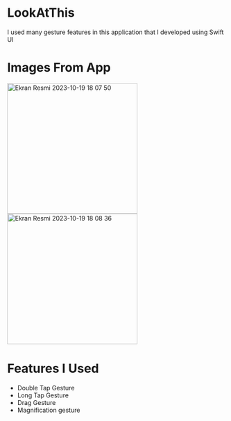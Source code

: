# LookAtThis
I used many gesture features in this application that I developed using Swift UI
# Images From App
<img width="300" alt="Ekran Resmi 2023-10-19 18 07 50" src="https://github.com/yasinctn/LookAtThis/assets/96244256/7dfa66c6-d5a4-4162-b633-d450563d8ced">
<img width="300" alt="Ekran Resmi 2023-10-19 18 08 36" src="https://github.com/yasinctn/LookAtThis/assets/96244256/37583306-5824-47d9-abaa-3a09a85f979e">

# Features I Used
- Double Tap Gesture
- Long Tap Gesture
- Drag Gesture
- Magnification gesture
